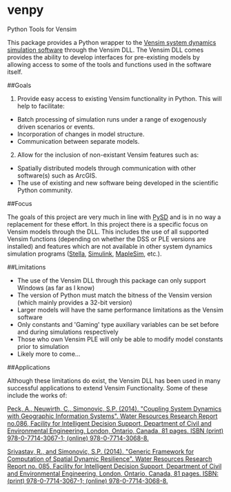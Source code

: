 # venpy
Python Tools for Vensim

 

This package provides a Python wrapper to the [Vensim system dynamics simulation software](http://vensim.com) through the Vensim DLL. The Vensim DLL comes provides the ability to develop interfaces for pre-existing models by allowing access to some of the tools and functions used in the software itself. 

##Goals

1. Provide easy access to existing Vensim functionality in Python. This will help to facilitate:
  * Batch processing of simulation runs under a range of exogenously driven scenarios or events.
  * Incorporation of changes in model structure.
  * Communication between separate models.

2. Allow for the inclusion of non-existant Vensim features such as:
  * Spatially distributed models through communication with other software(s) such as ArcGIS.
  * The use of existing and new software being developed in the scientific Python community.

##Focus

The goals of this project are very much in line with [PySD](https://github.com/JamesPHoughton/pysd) and is in no way a     replacement for these effort. In this project there is a specific focus on Vensim models through the DLL. This includes the use of all supported Vensim functions (depending on whether the DSS or PLE versions are installed) and features which are not available in other system dynamics simulation programs ([Stella](http://www.iseesystems.com/softwares/Education/StellaSoftware.aspx), [Simulink](https://en.wikipedia.org/wiki/Simulink), [MapleSim](https://en.wikipedia.org/wiki/MapleSim), etc.).

##Limitations

* The use of the Vensim DLL through this package can only support Windows (as far as I know)
* The version of Python must match the bitness of the Vensim version (which mainly provides a 32-bit version)
* Larger models will have the same performance limitations as the Vensim software
* Only constants and 'Gaming' type auxiliary variables can be set before and during simulations respectively
* Those who own Vensim PLE will only be able to modify model constants prior to simulation
* Likely more to come...

##Applications

Although these limitations do exist, the Vensim DLL has been used in many successful applications to extend Vensim Functionality. Some of these include the works of:

   [Peck, A., Neuwirth, C., Simonovic, S.P. (2014). "Coupling System Dynamics with Geographic Information Systems". Water Resources Research Report no.086, Facility for Intelligent Decision Support, Department of Civil and Environmental Engineering, London, Ontario, Canada, 81 pages. ISBN (print) 978-0-7714-3067-1; (online) 978-0-7714-3068-8.](http://www.eng.uwo.ca/research/iclr/fids/publications/products/86.pdf)

   [Srivastav, R., and Simonovic, S.P. (2014). "Generic Framework for Computation of Spatial 
Dynamic Resilience". Water Resources Research Report no. 085, Facility for Intelligent Decision Support, 
Department of Civil and Environmental Engineering, London, Ontario, Canada, 81 pages. ISBN: (print) 
978-0-7714-3067-1; (online) 978-0-7714-3068-8.](http://www.eng.uwo.ca/research/iclr/fids/publications/products/85.pdf)




